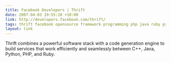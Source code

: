 ```yaml
---
title: Facebook Developers | Thrift
date: 2007-04-03 19:55:28 +10:00
link: http://developers.facebook.com/thrift/
tags: thrift facebook opensource framework programming php java ruby python c++
layout: link
---
```

Thrift combines a powerful software stack with a code generation engine to build services that work efficiently and seamlessly between C++, Java, Python, PHP, and Ruby.
